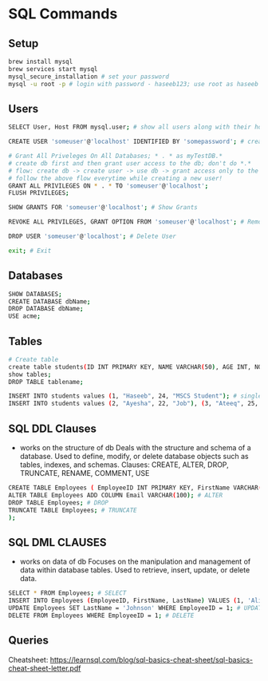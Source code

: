 # SQL Commands

## Setup

```bash
brew install mysql
brew services start mysql
mysql_secure_installation # set your password
mysql -u root -p # login with password - haseeb123; use root as haseeb
```

## Users

```bash
SELECT User, Host FROM mysql.user; # show all users along with their host

CREATE USER 'someuser'@'localhost' IDENTIFIED BY 'somepassword'; # create user - haseeb(user), host(localhost) and haseeb123(password)

# Grant All Priveleges On All Databases; * . * as myTestDB.*
# create db first and then grant user access to the db; don't do *.*
# flow: create db -> create user -> use db -> grant access only to the DB -> exit -> login with new user -> check dbs
# follow the above flow everytime while creating a new user!
GRANT ALL PRIVILEGES ON * . * TO 'someuser'@'localhost';
FLUSH PRIVILEGES;

SHOW GRANTS FOR 'someuser'@'localhost'; # Show Grants

REVOKE ALL PRIVILEGES, GRANT OPTION FROM 'someuser'@'localhost'; # Remove Grants

DROP USER 'someuser'@'localhost'; # Delete User

exit; # Exit
```

## Databases

```bash
SHOW DATABASES;
CREATE DATABASE dbName;
DROP DATABASE dbName;
USE acme;
```

## Tables

```bash
# Create table
create table students(ID INT PRIMARY KEY, NAME VARCHAR(50), AGE INT, NOTES VARCHAR(100));
show tables;
DROP TABLE tablename;

INSERT INTO students values (1, "Haseeb", 24, "MSCS Student"); # single record
INSERT INTO students values (2, "Ayesha", 22, "Job"), (3, "Ateeq", 25, "Job"); # multiple record
```

## SQL DDL Clauses
- works on the structure of db
Deals with the structure and schema of a database.
Used to define, modify, or delete database objects such as tables, indexes, and schemas.
Clauses: CREATE, ALTER, DROP, TRUNCATE, RENAME, COMMENT, USE

```bash
CREATE TABLE Employees ( EmployeeID INT PRIMARY KEY, FirstName VARCHAR(50), LastName VARCHAR(50); # CREATE
ALTER TABLE Employees ADD COLUMN Email VARCHAR(100); # ALTER
DROP TABLE Employees; # DROP
TRUNCATE TABLE Employees; # TRUNCATE
);
```

## SQL DML CLAUSES
- works on data of db
Focuses on the manipulation and management of data within database tables.
Used to retrieve, insert, update, or delete data.

```bash
SELECT * FROM Employees; # SELECT
INSERT INTO Employees (EmployeeID, FirstName, LastName) VALUES (1, 'Alice', 'Smith'); # INSERT
UPDATE Employees SET LastName = 'Johnson' WHERE EmployeeID = 1; # UPDATE
DELETE FROM Employees WHERE EmployeeID = 1; # DELETE
```

## Queries

Cheatsheet: https://learnsql.com/blog/sql-basics-cheat-sheet/sql-basics-cheat-sheet-letter.pdf